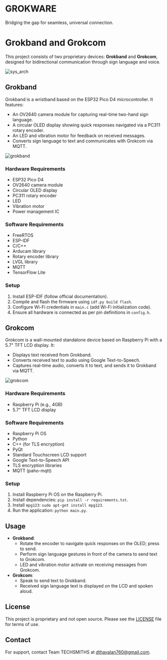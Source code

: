 # GROKWARE
Bridging the gap for seamless, universal connection.
# Grokband and Grokcom

This project consists of two proprietary devices: **Grokband** and **Grokcom**, designed for bidirectional communication through sign language and voice.

![sys_arch](https://github.com/user-attachments/assets/a59cf046-9ad6-4e34-aa70-82ade2a22f99)


## Grokband

Grokband is a wristband based on the ESP32 Pico D4 microcontroller. It features:
- An OV2640 camera module for capturing real-time two-hand sign language.
- A circular OLED display showing quick responses navigated via a PC311 rotary encoder.
- An LED and vibration motor for feedback on received messages.
- Converts sign language to text and communicates with Grokcom via MQTT.

![grokband](https://github.com/user-attachments/assets/a5ab6ee2-d575-494f-a690-3df486bc33e1)

### Hardware Requirements
- ESP32 Pico D4
- OV2640 camera module
- Circular OLED display
- PC311 rotary encoder
- LED
- Vibration motor
- Power management IC

### Software Requirements
- FreeRTOS
- ESP-IDF
- C/C++
- Arducam library
- Rotary encoder library
- LVGL library
- MQTT
- TensorFlow Lite

### Setup
1. Install ESP-IDF (follow official documentation).
2. Compile and flash the firmware using `idf.py build flash`.
3. Configure Wi-Fi credentials in `main.c` (add Wi-Fi initialization code).
4. Ensure all hardware is connected as per pin definitions in `config.h`.

## Grokcom

Grokcom is a wall-mounted standalone device based on Raspberry Pi with a 5.7" TFT LCD display. It:
- Displays text received from Grokband.
- Converts received text to audio using Google Text-to-Speech.
- Captures real-time audio, converts it to text, and sends it to Grokband via MQTT.

![grokcom](https://github.com/user-attachments/assets/dcab1c5c-a360-4c33-af74-41fb7f227c8d)


### Hardware Requirements
- Raspberry Pi (e.g., 4GB)
- 5.7" TFT LCD display

### Software Requirements
- Raspberry Pi OS
- Python
- C++ (for TLS encryption)
- PyQt
- Standard Touchscreen LCD support
- Google Text-to-Speech API
- TLS encryption libraries
- MQTT (paho-mqtt)

### Setup
1. Install Raspberry Pi OS on the Raspberry Pi.
2. Install dependencies: `pip install -r requirements.txt`.
3. Install `mpg123`: `sudo apt-get install mpg123`.
4. Run the application: `python main.py`.

## Usage
- **Grokband**: 
  - Rotate the encoder to navigate quick responses on the OLED; press to send.
  - Perform sign language gestures in front of the camera to send text to Grokcom.
  - LED and vibration motor activate on receiving messages from Grokcom.
- **Grokcom**: 
  - Speak to send text to Grokband.
  - Received sign language text is displayed on the LCD and spoken aloud.

## License
This project is proprietary and not open source. Please see the [LICENSE](LICENSE) file for terms of use.

## Contact
For support, contact Team TECHSMITHS at dthayalan760@gmail.com.
